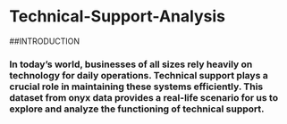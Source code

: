 # Technical-Support-Analysis
##INTRODUCTION
### In today’s world, businesses of all sizes rely heavily on technology for daily operations. Technical support plays a crucial role in maintaining these systems efficiently. This dataset from onyx data provides a real-life scenario for us to explore and analyze the functioning of technical support.
